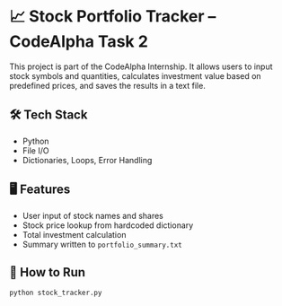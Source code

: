 # 📈 Stock Portfolio Tracker – CodeAlpha Task 2

This project is part of the CodeAlpha Internship. It allows users to input stock symbols and quantities, calculates investment value based on predefined prices, and saves the results in a text file.

## 🛠️ Tech Stack
- Python
- File I/O
- Dictionaries, Loops, Error Handling

## 🖥️ Features
- User input of stock names and shares
- Stock price lookup from hardcoded dictionary
- Total investment calculation
- Summary written to `portfolio_summary.txt`

## 🚀 How to Run
```bash
python stock_tracker.py
